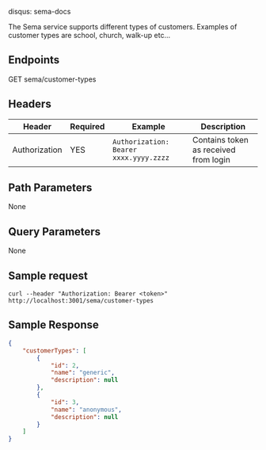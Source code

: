 disqus: sema-docs

The Sema service supports different types of customers. Examples of customer types are school, church, walk-up etc...

## Endpoints
<span class="status-macro aui-lozenge conf-macro output-inline get-method">GET</span> sema/customer-types

## Headers
| Header | Required	| Example | Description
| ------ | -------- | ------- | -----------
| Authorization | YES | `Authorization: Bearer xxxx.yyyy.zzzz` | Contains token as received from login

## Path Parameters
None

## Query Parameters
None

## Sample request
```
curl --header "Authorization: Bearer <token>" http://localhost:3001/sema/customer-types
```

## Sample Response
```json
{
    "customerTypes": [
        {
            "id": 2,
            "name": "generic",
            "description": null
        },
        {
            "id": 3,
            "name": "anonymous",
            "description": null
        }
    ]
}
```